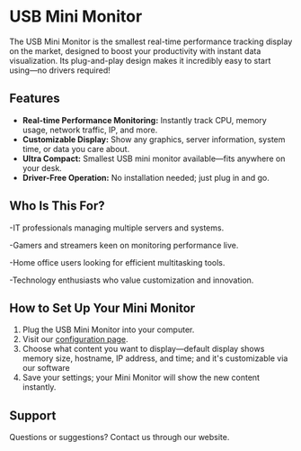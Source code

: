 # USB Mini Monitor

The USB Mini Monitor is the smallest real-time performance tracking display on the market, designed to boost your productivity with instant data visualization. 
Its plug-and-play design makes it incredibly easy to start using—no drivers required!

## Features

- **Real-time Performance Monitoring:** Instantly track CPU, memory usage, network traffic, IP, and more.
- **Customizable Display:** Show any graphics, server information, system time, or data you care about.
- **Ultra Compact:** Smallest USB mini monitor available—fits anywhere on your desk.
- **Driver-Free Operation:** No installation needed; just plug in and go.

## Who Is This For?

-IT professionals managing multiple servers and systems.

-Gamers and streamers keen on monitoring performance live.

-Home office users looking for efficient multitasking tools.

-Technology enthusiasts who value customization and innovation.

## How to Set Up Your Mini Monitor

1. Plug the USB Mini Monitor into your computer.
2. Visit our [configuration page](https://github.com/ziyulu1202-hub/MiniMonitor).
3. Choose what content you want to display—default display shows memory size, hostname, IP address, and time; and it's customizable via our software
4. Save your settings; your Mini Monitor will show the new content instantly.


## Support

Questions or suggestions? Contact us through our website.

